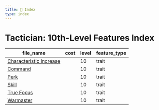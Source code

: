 ```yaml
---
title: 📑 Index
type: index
---
```


# Tactician: 10th-Level Features Index

| file_name                                            | cost | level | feature_type |
| ---------------------------------------------------- | ---- | ----- | ------------ |
| [Characteristic Increase](Characteristic%20Increase) |      | 10    | trait        |
| [Command](Command)                                   |      | 10    | trait        |
| [Perk](Perk)                                         |      | 10    | trait        |
| [Skill](Skill)                                       |      | 10    | trait        |
| [True Focus](True%20Focus)                           |      | 10    | trait        |
| [Warmaster](Warmaster)                               |      | 10    | trait        |
